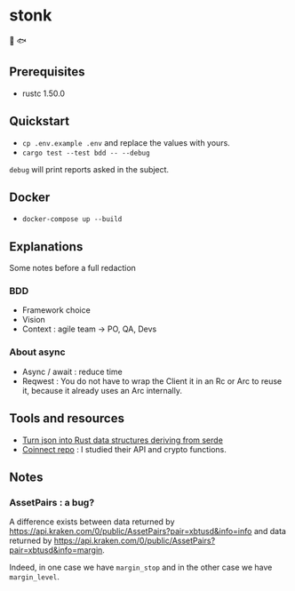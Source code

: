 # stonk

🐋 🐟

## Prerequisites

- rustc 1.50.0

## Quickstart

- `cp .env.example .env` and replace the values with yours.
- `cargo test --test bdd -- --debug`

`debug` will print reports asked in the subject.

## Docker

- `docker-compose up --build`

## Explanations

Some notes before a full redaction

### BDD

- Framework choice
- Vision
- Context : agile team -> PO, QA, Devs

### About async

- Async / await : reduce time
- Reqwest : You do not have to wrap the Client it in an Rc or Arc to reuse it, because it already uses an Arc internally.

## Tools and resources

- [Turn json into Rust data structures deriving from serde](https://transform.tools/json-to-rust-serde)
- [Coinnect repo](https://github.com/hugues31/coinnect/blob/master/src/kraken/api.rs) : I studied their API and crypto functions.

## Notes

### AssetPairs : a bug?

A difference exists between data returned by https://api.kraken.com/0/public/AssetPairs?pair=xbtusd&info=info
and data returned by https://api.kraken.com/0/public/AssetPairs?pair=xbtusd&info=margin.

Indeed, in one case we have `margin_stop` and in the other case we have `margin_level`.
